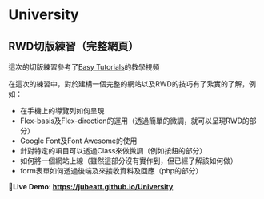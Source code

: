 # University
## RWD切版練習（完整網頁）

這次的切版練習參考了[Easy Tutorials](https://www.youtube.com/watch?v=oYRda7UtuhA)的教學視頻

在這次的練習中，對於建構一個完整的網站以及RWD的技巧有了紮實的了解，例如：

- 在手機上的導覽列如何呈現
- Flex-basis及Flex-direction的運用（透過簡單的微調，就可以呈現RWD的部分）
- Google Font及Font Awesome的使用
- 針對特定的項目可以透過Class來做微調（例如按鈕的部分）
- 如何將一個網站上線（雖然這部分沒有實作到，但已經了解該如何做）
- form表單如何透過後端及來接收資料及回應（php的部分）

**:avocado:Live Demo: https://jubeatt.github.io/University**


